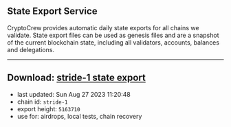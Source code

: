 ## State Export Service
CryptoCrew provides automatic daily state exports for all chains we validate. State export files can be used as genesis files and are a snapshot of the current blockchain state, including all validators, accounts, balances and delegations.

---
**Download: [stride-1 state export](https://dl.ccvalidators.com/SERVICE/stride/stride-1_export_5163710.json)**
---

- last updated: Sun Aug 27 2023 11:20:48
- chain id: `stride-1`
- export height: `5163710`
- use for: airdrops, local tests, chain recovery
